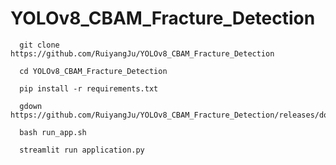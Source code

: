 # YOLOv8_CBAM_Fracture_Detection

```
  git clone https://github.com/RuiyangJu/YOLOv8_CBAM_Fracture_Detection
```

```
  cd YOLOv8_CBAM_Fracture_Detection
```

```
  pip install -r requirements.txt
```

```
  gdown https://github.com/RuiyangJu/YOLOv8_CBAM_Fracture_Detection/releases/download/Example_Model/example_model.onnx
```

```
  bash run_app.sh
```

```
  streamlit run application.py
```

